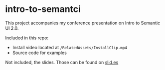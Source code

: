 # intro-to-semantci

This project accompanies my conference presentation on Intro to Semantic UI 2.0.  

Included in this repo:

* Install video located at `/RelatedAssets/InstallClip.mp4`
* Source code for examples

Not included, the slides. Those can be found on [slid.es](http://slides.com/natetaylor/intro-to-semantic-ui-2-0/fullscreen)